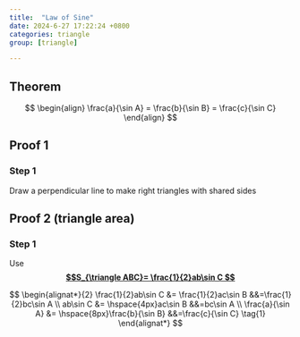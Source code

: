 ```yaml
---
title:  "Law of Sine"
date: 2024-6-27 17:22:24 +0800
categories: triangle
group: [triangle]

---
```


## Theorem 

$$
\begin{align}
\frac{a}{\sin A} = \frac{b}{\sin B} = \frac{c}{\sin C}
\end{align}
$$

## Proof 1

### Step 1
Draw a perpendicular line to make right triangles with shared sides


## Proof 2 (triangle area)

### Step 1 
Use [**$$S_{\triangle ABC}= \frac{1}{2}ab\sin C $$**](../triangle_area)

<!-- 
$$
\begin{align*}
\frac{1}{2}ab\sin C & = \frac{1}{2}ac\sin B&{}={}&\frac{1}{2}bc\sin A \\
ab\sin C & = ac\sin B&{}={}&bc\sin A \\
\text{Divide by abc: } \\ 
\frac{a}{\sin A} & = \frac{b}{\sin B}&{}={}&\frac{c}{\sin C} \tag{1}
\end{align*}
$$ -->

$$
\begin{alignat*}{2}
\frac{1}{2}ab\sin C 
&= \frac{1}{2}ac\sin B
&&=\frac{1}{2}bc\sin A \\
ab\sin C 
&= \hspace{4px}ac\sin B
&&=bc\sin A \\
\frac{a}{\sin A} 
&= \hspace{8px}\frac{b}{\sin B}
&&=\frac{c}{\sin C} \tag{1}
\end{alignat*}
$$